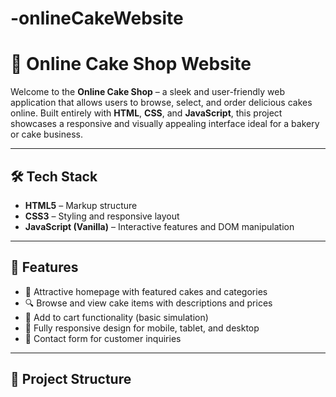 # -onlineCakeWebsite

# 🎂 Online Cake Shop Website

Welcome to the **Online Cake Shop** – a sleek and user-friendly web application that allows users to browse, select, and order delicious cakes online. Built entirely with **HTML**, **CSS**, and **JavaScript**, this project showcases a responsive and visually appealing interface ideal for a bakery or cake business.

---

## 🛠️ Tech Stack

- **HTML5** – Markup structure
- **CSS3** – Styling and responsive layout
- **JavaScript (Vanilla)** – Interactive features and DOM manipulation

---

## 🎨 Features

- 🍰 Attractive homepage with featured cakes and categories
- 🔍 Browse and view cake items with descriptions and prices
- 🛒 Add to cart functionality (basic simulation)
- 📱 Fully responsive design for mobile, tablet, and desktop
- 💌 Contact form for customer inquiries

---

## 📁 Project Structure

